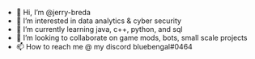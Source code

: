 - 👋 Hi, I’m @jerry-breda
- 👀 I’m interested in data analytics & cyber security
- 🌱 I’m currently learning java, c++, python, and sql
- 💞️ I’m looking to collaborate on game mods, bots, small scale projects
- 📫 How to reach me @ my discord bluebengal#0464

<!---
jerry-breda/jerry-breda is a ✨ special ✨ repository because its `README.md` (this file) appears on your GitHub profile.
You can click the Preview link to take a look at your changes.
--->
